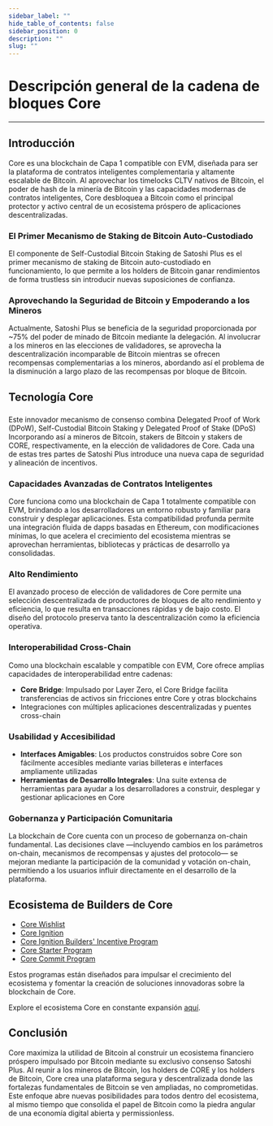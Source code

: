 ```yaml
---
sidebar_label: ""
hide_table_of_contents: false
sidebar_position: 0
description: ""
slug: ""
---
```


# Descripción general de la cadena de bloques Core

---

## Introducción

Core es una blockchain de Capa 1 compatible con EVM, diseñada para ser la plataforma de contratos inteligentes complementaria y altamente escalable de Bitcoin. Al aprovechar los timelocks CLTV nativos de Bitcoin, el poder de hash de la minería de Bitcoin y las capacidades modernas de contratos inteligentes, Core desbloquea a Bitcoin como el principal protector y activo central de un ecosistema próspero de aplicaciones descentralizadas.

### El Primer Mecanismo de Staking de Bitcoin Auto-Custodiado

El componente de Self-Custodial Bitcoin Staking de Satoshi Plus es el primer mecanismo de staking de Bitcoin auto-custodiado en funcionamiento, lo que permite a los holders de Bitcoin ganar rendimientos de forma trustless sin introducir nuevas suposiciones de confianza.

### Aprovechando la Seguridad de Bitcoin y Empoderando a los Mineros

Actualmente, Satoshi Plus se beneficia de la seguridad proporcionada por ~75% del poder de minado de Bitcoin mediante la delegación. Al involucrar a los mineros en las elecciones de validadores, se aprovecha la descentralización incomparable de Bitcoin mientras se ofrecen recompensas complementarias a los mineros, abordando así el problema de la disminución a largo plazo de las recompensas por bloque de Bitcoin.

## Tecnología Core

###

Este innovador mecanismo de consenso combina Delegated Proof of Work (DPoW), Self-Custodial Bitcoin Staking y Delegated Proof of Stake (DPoS) Incorporando así a mineros de Bitcoin, stakers de Bitcoin y stakers de CORE, respectivamente, en la elección de validadores de Core. Cada una de estas tres partes de Satoshi Plus introduce una nueva capa de seguridad y alineación de incentivos.

### Capacidades Avanzadas de Contratos Inteligentes

Core funciona como una blockchain de Capa 1 totalmente compatible con EVM, brindando a los desarrolladores un entorno robusto y familiar para construir y desplegar aplicaciones. Esta compatibilidad profunda permite una integración fluida de dapps basadas en Ethereum, con modificaciones mínimas, lo que acelera el crecimiento del ecosistema mientras se aprovechan herramientas, bibliotecas y prácticas de desarrollo ya consolidadas.

### Alto Rendimiento

El avanzado proceso de elección de validadores de Core permite una selección descentralizada de productores de bloques de alto rendimiento y eficiencia, lo que resulta en transacciones rápidas y de bajo costo. El diseño del protocolo preserva tanto la descentralización como la eficiencia operativa.

### Interoperabilidad Cross-Chain

Como una blockchain escalable y compatible con EVM, Core ofrece amplias capacidades de interoperabilidad entre cadenas:

- **Core Bridge**: Impulsado por Layer Zero, el Core Bridge facilita transferencias de activos sin fricciones entre Core y otras blockchains
- Integraciones con múltiples aplicaciones descentralizadas y puentes cross-chain

### Usabilidad y Accesibilidad

- **Interfaces Amigables**: Los productos construidos sobre Core son fácilmente accesibles mediante varias billeteras e interfaces ampliamente utilizadas
- **Herramientas de Desarrollo Integrales**: Una suite extensa de herramientas para ayudar a los desarrolladores a construir, desplegar y gestionar aplicaciones en Core

### Gobernanza y Participación Comunitaria

La blockchain de Core cuenta con un proceso de gobernanza on-chain fundamental. Las decisiones clave —incluyendo cambios en los parámetros on-chain, mecanismos de recompensas y ajustes del protocolo— se mejoran mediante la participación de la comunidad y votación on-chain, permitiendo a los usuarios influir directamente en el desarrollo de la plataforma.

## Ecosistema de Builders de Core

- [Core Wishlist](https://github.com/coredao-org/core-community-contributions/blob/main/Core-Wishlist.md)
- [Core Ignition](https://ignition.coredao.org/)
- [Core Ignition Builders' Incentive Program](https://coredao.org/initiatives/incentiveprogram)
- [Core Starter Program](https://coredao.org/initiatives/corestarterprogram)
- [Core Commit Program](https://coredao.org/initiatives/commit-program)

Estos programas están diseñados para impulsar el crecimiento del ecosistema y fomentar la creación de soluciones innovadoras sobre la blockchain de Core.

Explore el ecosistema Core en constante expansión [aquí](https://coredao.org/explore/ecosystem).

## Conclusión

Core maximiza la utilidad de Bitcoin al construir un ecosistema financiero próspero impulsado por Bitcoin mediante su exclusivo consenso Satoshi Plus. Al reunir a los mineros de Bitcoin, los holders de CORE y los holders de Bitcoin, Core crea una plataforma segura y descentralizada donde las fortalezas fundamentales de Bitcoin se ven ampliadas, no comprometidas. Este enfoque abre nuevas posibilidades para todos dentro del ecosistema, al mismo tiempo que consolida el papel de Bitcoin como la piedra angular de una economía digital abierta y permissionless.
